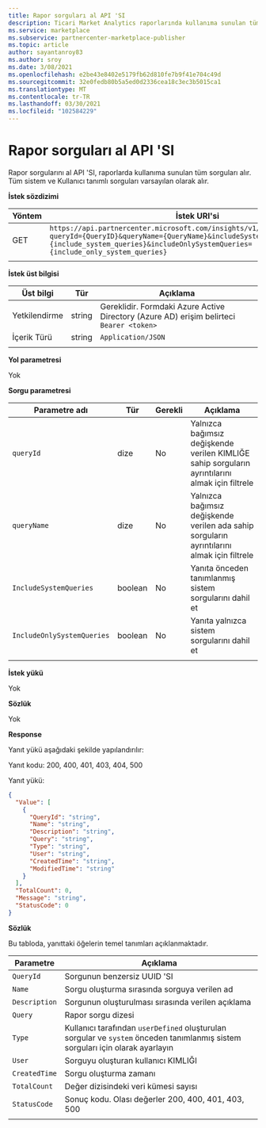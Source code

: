 ```yaml
---
title: Rapor sorguları al API 'SI
description: Ticari Market Analytics raporlarında kullanıma sunulan tüm sorguları almak için bu API 'yi kullanın.
ms.service: marketplace
ms.subservice: partnercenter-marketplace-publisher
ms.topic: article
author: sayantanroy83
ms.author: sroy
ms.date: 3/08/2021
ms.openlocfilehash: e2be43e8402e5179fb62d810fe7b9f41e704c49d
ms.sourcegitcommit: 32e0fedb80b5a5ed0d2336cea18c3ec3b5015ca1
ms.translationtype: MT
ms.contentlocale: tr-TR
ms.lasthandoff: 03/30/2021
ms.locfileid: "102584229"
---
```

# <a name="get-report-queries-api"></a>Rapor sorguları al API 'SI

Rapor sorgularını al API 'SI, raporlarda kullanıma sunulan tüm sorguları alır. Tüm sistem ve Kullanıcı tanımlı sorguları varsayılan olarak alır.

**İstek sözdizimi**

| **Yöntem** | **İstek URI'si** |
| --- | --- |
| GET | `https://api.partnercenter.microsoft.com/insights/v1/cmp/ScheduledQueries?queryId={QueryID}&queryName={QueryName}&includeSystemQueries={include_system_queries}&includeOnlySystemQueries={include_only_system_queries}` |
|||

**İstek üst bilgisi**

| **Üst bilgi** | **Tür** | **Açıklama** |
| --- | --- | --- |
| Yetkilendirme | string | Gereklidir. Formdaki Azure Active Directory (Azure AD) erişim belirteci `Bearer <token>` |
| İçerik Türü | string | `Application/JSON` |
||||

**Yol parametresi**

Yok

**Sorgu parametresi**

| **Parametre adı** | **Tür** | **Gerekli** | **Açıklama** |
| --- | --- | --- | --- |
| `queryId` | dize | No | Yalnızca bağımsız değişkende verilen KIMLIĞE sahip sorguların ayrıntılarını almak için filtrele |
| `queryName` | dize | No | Yalnızca bağımsız değişkende verilen ada sahip sorguların ayrıntılarını almak için filtrele |
| `IncludeSystemQueries` | boolean | No | Yanıta önceden tanımlanmış sistem sorgularını dahil et |
| `IncludeOnlySystemQueries` | boolean | No | Yanıta yalnızca sistem sorgularını dahil et |
|||||

**İstek yükü**

Yok

**Sözlük**

Yok

**Response**

Yanıt yükü aşağıdaki şekilde yapılandırılır:

Yanıt kodu: 200, 400, 401, 403, 404, 500

Yanıt yükü:

```json
{
  "Value": [
    {
      "QueryId": "string",
      "Name": "string",
      "Description": "string",
      "Query": "string",
      "Type": "string",
      "User": "string",
      "CreatedTime": "string",
      "ModifiedTime": "string"
    }
  ],
  "TotalCount": 0,
  "Message": "string",
  "StatusCode": 0
}
```

**Sözlük**

Bu tabloda, yanıttaki öğelerin temel tanımları açıklanmaktadır.

| **Parametre** | **Açıklama** |
| --- | --- |
| `QueryId` | Sorgunun benzersiz UUID 'SI |
| `Name` | Sorgu oluşturma sırasında sorguya verilen ad |
| `Description` | Sorgunun oluşturulması sırasında verilen açıklama |
| `Query` | Rapor sorgu dizesi |
| `Type` | Kullanıcı tarafından `userDefined` oluşturulan sorgular ve `system` önceden tanımlanmış sistem sorguları için olarak ayarlayın |
| `User` | Sorguyu oluşturan kullanıcı KIMLIĞI |
| `CreatedTime` | Sorgu oluşturma zamanı |
| `TotalCount` | Değer dizisindeki veri kümesi sayısı |
| `StatusCode` | Sonuç kodu. Olası değerler 200, 400, 401, 403, 500 |
|||
